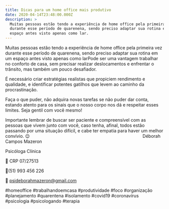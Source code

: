 ```yaml
---
title: Dicas para um home office mais produtivo
date: 2020-04-14T23:48:00.000Z
description: >
  Muitas pessoas estão tendo a experiência de home office pela primeira vez
  durante esse período de quarenena, sendo preciso adaptar sua rotina em um
  espaço antes visto apenas como lar.
---
```

Muitas pessoas estão tendo a experiência de home office pela primeira vez durante esse período de quarenena, sendo preciso adaptar sua rotina em um espaço antes visto apenas como larPode ser uma vantagem trabalhar no conforto de casa, sem precisar realizar deslocamentos e enfrentar o trânsito, mas também um pouco desafiador.

É necessário criar estratégias realistas que propiciem rendimento e qualidade, e identificar potentes gatilhos que levem ao caminho da procrastinação.

Faça o que puder, não adquira novas tarefas se não puder dar conta, estando atento para os sinais que o nosso corpo nos dá e respeitar esses limites. Seja gentil com você mesmo!

Importante lembrar de buscar ser paciente e compreensível com as pessoas que vivem junto com você, caso tenha, afinal, todos estão passando por uma situação difícil, e cabe ter empatia para haver um melhor convívio. 😉⠀⠀⠀⠀⠀⠀⠀⠀⠀⠀⠀⠀⠀⠀⠀⠀⠀⠀⠀⠀⠀⠀⠀⠀⠀⠀⠀⠀⠀⠀⠀⠀⠀⠀⠀Déborah Campos Mazeron

Psicóloga Clínica

💬 CRP 07/27513

📱(51) 993 456 226

📧 psideborahmazeron@gmail.com

\#homeoffice #trabalhandoemcasa #produtividade #foco #organização #planejamento #quarentena #isolamento #covid19 #coronavírus #psicologia #psicologando #terapia
